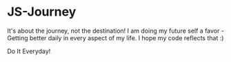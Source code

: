 # JS-Journey
It's about the journey, not the destination! I am doing my future self a favor - Getting better daily in every aspect of my life. I hope my code reflects that :)

Do It Everyday!
